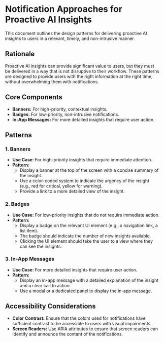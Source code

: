 # Notification Approaches for Proactive AI Insights

This document outlines the design patterns for delivering proactive AI insights to users in a relevant, timely, and non-intrusive manner.

## Rationale

Proactive AI insights can provide significant value to users, but they must be delivered in a way that is not disruptive to their workflow. These patterns are designed to provide users with the right information at the right time, without overwhelming them with notifications.

## Core Components

- **Banners:** For high-priority, contextual insights.
- **Badges:** For low-priority, non-intrusive notifications.
- **In-App Messages:** For more detailed insights that require user action.

## Patterns

### 1. Banners

- **Use Case:** For high-priority insights that require immediate attention.
- **Pattern:**
    - Display a banner at the top of the screen with a concise summary of the insight.
    - Use a color-coded system to indicate the urgency of the insight (e.g., red for critical, yellow for warning).
    - Provide a link to a more detailed view of the insight.

### 2. Badges

- **Use Case:** For low-priority insights that do not require immediate action.
- **Pattern:**
    - Display a badge on the relevant UI element (e.g., a navigation link, a list item).
    - The badge should indicate the number of new insights available.
    - Clicking the UI element should take the user to a view where they can see the insights.

### 3. In-App Messages

- **Use Case:** For more detailed insights that require user action.
- **Pattern:**
    - Display an in-app message with a detailed explanation of the insight and a clear call to action.
    - Use a modal or a dedicated panel to display the in-app message.

## Accessibility Considerations

- **Color Contrast:** Ensure that the colors used for notifications have sufficient contrast to be accessible to users with visual impairments.
- **Screen Readers:** Use ARIA attributes to ensure that screen readers can identify and announce the content of the notifications.
